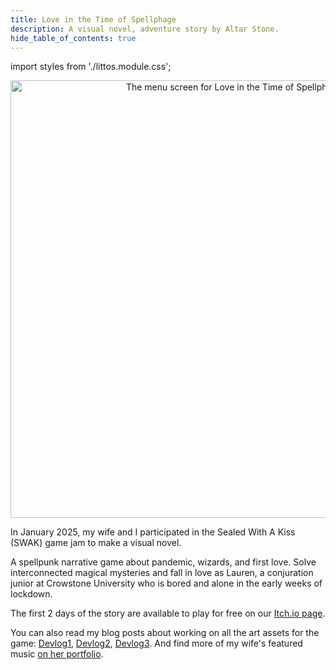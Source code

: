 ```yaml
---
title: Love in the Time of Spellphage
description: A visual novel, adventure story by Altar Stone.
hide_table_of_contents: true
---
```

import styles from './littos.module.css';

<p align="center">
<img src="/img/swak/launch_screen.png" alt="The menu screen for Love in the Time of Spellphage" width="700"/>
</p>

<div className={styles.littos}>
In January 2025, my wife and I participated in the Sealed With A Kiss (SWAK) game jam to make a visual novel.

A spellpunk narrative game about pandemic, wizards, and first love. Solve interconnected magical mysteries and fall in love as Lauren, a conjuration junior at Crowstone University who is bored and alone in the early weeks of lockdown.

The first 2 days of the story are available to play for free on our [Itch.io page](https://sophiefromhowls.itch.io/love-in-the-time-of-spellphage-01).

You can also read my blog posts about working on all the art assets for the game: [Devlog1](/blog/2025-01-08-swak1.md), [Devlog2](/blog/2025-01-14-swak2.md), [Devlog3](/blog/2025-01-21-swak3.md). And find more of my wife's featured music [on her portfolio](https://wtchcrft.com/).
</div>
